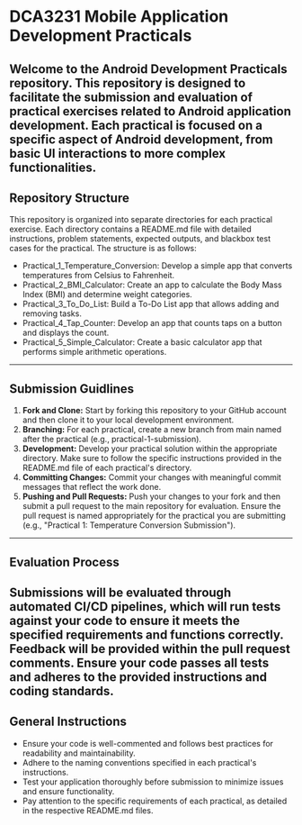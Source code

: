 # DCA3231 Mobile Application Development Practicals
Welcome to the Android Development Practicals repository. This repository is designed to facilitate the submission and evaluation of practical exercises related to Android application development. Each practical is focused on a specific aspect of Android development, from basic UI interactions to more complex functionalities.
---

## Repository Structure
This repository is organized into separate directories for each practical exercise. Each directory contains a README.md file with detailed instructions, problem statements, expected outputs, and blackbox test cases for the practical. The structure is as follows:

- Practical_1_Temperature_Conversion: Develop a simple app that converts temperatures from Celsius to Fahrenheit.
- Practical_2_BMI_Calculator: Create an app to calculate the Body Mass Index (BMI) and determine weight categories.
- Practical_3_To_Do_List: Build a To-Do List app that allows adding and removing tasks.
- Practical_4_Tap_Counter: Develop an app that counts taps on a button and displays the count.
- Practical_5_Simple_Calculator: Create a basic calculator app that performs simple arithmetic operations.
---

## Submission Guidlines
1. **Fork and Clone:** Start by forking this repository to your GitHub account and then clone it to your local development environment.
2. **Branching:** For each practical, create a new branch from main named after the practical (e.g., practical-1-submission).
3. **Development:** Develop your practical solution within the appropriate directory. Make sure to follow the specific instructions provided in the README.md file of each practical's directory.
4. **Committing Changes:** Commit your changes with meaningful commit messages that reflect the work done.
5. **Pushing and Pull Requests:** Push your changes to your fork and then submit a pull request to the main repository for evaluation. Ensure the pull request is named appropriately for the practical you are submitting (e.g., "Practical 1: Temperature Conversion Submission").
---

## Evaluation Process
Submissions will be evaluated through automated CI/CD pipelines, which will run tests against your code to ensure it meets the specified requirements and functions correctly. Feedback will be provided within the pull request comments. Ensure your code passes all tests and adheres to the provided instructions and coding standards.
---

## General Instructions
- Ensure your code is well-commented and follows best practices for readability and maintainability.
- Adhere to the naming conventions specified in each practical's instructions.
- Test your application thoroughly before submission to minimize issues and ensure functionality.
- Pay attention to the specific requirements of each practical, as detailed in the respective README.md files.